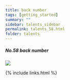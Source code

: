```yaml
---
title: back number
tags: [getting_started]
summary: ""
sidebar: talents_sidebar
permalink: talents_58.html
folder: talents
---
```



##### No.58 back number

![](https://yt3.ggpht.com/ytc/AKedOLSTAmF5wTn_ZdzYCySjyHDM0DcF0Yx0zhSPxkJt=s176-c-k-c0x00ffffff-no-rj)






{% include links.html %}
